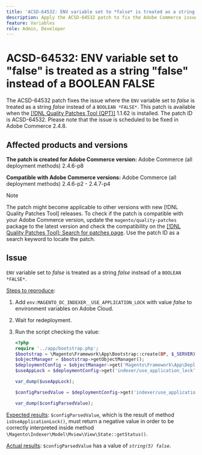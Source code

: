 ```yaml
---
title: 'ACSD-64532: ENV variable set to *false* is treated as a string *false* instead of a BOOLEAN *FALSE*'
description: Apply the ACSD-64532 patch to fix the Adobe Commerce issue where a `ENV` variable set to *false* is treated as a string *false* instead of a `BOOLEAN *FALSE*`.
feature: Variables
role: Admin, Developer
---
```


# ACSD-64532: ENV variable set to "false" is treated as a string "false" instead of a BOOLEAN FALSE

The ACSD-64532 patch fixes the issue where the `ENV` variable set to *false* is treated as a string *false* instead of a `BOOLEAN *FALSE*`. This patch is available when the [[!DNL Quality Patches Tool (QPT)]](/help/tools/quality-patches-tool/quality-patches-tool-to-self-serve-quality-patches.md) 1.1.62 is installed. The patch ID is ACSD-64532. Please note that the issue is scheduled to be fixed in Adobe Commerce 2.4.8.

## Affected products and versions
**The patch is created for Adobe Commerce version:**
Adobe Commerce (all deployment methods) 2.4.6-p8

**Compatible with Adobe Commerce versions:**
Adobe Commerce (all deployment methods) 2.4.6-p2 - 2.4.7-p4

>[!NOTE]
>
>The patch might become applicable to other versions with new [!DNL Quality Patches Tool] releases. To check if the patch is compatible with your Adobe Commerce version, update the `magento/quality-patches` package to the latest version and check the compatibility on the [[!DNL Quality Patches Tool]: Search for patches page](https://experienceleague.adobe.com/tools/commerce-quality-patches/index.html). Use the patch ID as a search keyword to locate the patch.

## Issue

`ENV` variable set to *false* is treated as a string *false* instead of a `BOOLEAN *FALSE*`.

<u>Steps to reproduce</u>:
1. Add `env:MAGENTO_DC_INDEXER__USE_APPLICATION_LOCK` with value *false* to environment variables on Adobe Cloud.
1. Wait for redeployment.
1. Run the script checking the value:

    ```php
    <?php
    require '../app/bootstrap.php';
    $bootstrap = \Magento\Framework\App\Bootstrap::create(BP, $_SERVER);
    $objectManager = $bootstrap->getObjectManager();
    $deploymentConfig = $objectManager->get('Magento\Framework\App\DeploymentConfig');
    $useAppLock = $deploymentConfig->get('indexer/use_application_lock');

    var_dump($useAppLock);

    $configParsedValue = $deploymentConfig->get('indexer/use_application_lock') ?: false;

    var_dump($configParsedValue); 
    ```

<u>Expected results</u>:
`$configParsedValue`, which is the result of method `isUseApplicationLock()`, must return a negative value in order to be correctly interpreted inside method `\Magento\Indexer\Model\Mview\View\State::getStatus()`.

<u>Actual results</u>:
`$configParsedValue` has a value of *`string(5) false`*.
